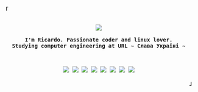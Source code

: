 
<p align="left"><strong><samp style="font-family: Roboto, sans-serif;">「</samp></strong></p>
  <p align="center">
    <samp>
      <b>
      <br>
        <image src="https://readme-typing-svg.herokuapp.com?font=Iosevka&size=16&color=F787DAFF&center=true&width=410&height=45&lines=Welcome+to+my+GitHub+profile!">
      <br>
      <br>
        I'm Ricardo. Passionate coder and linux lover.
        <br>
        Studying computer engineering at URL
      </b>
      <b>
         ~ Слава Україні ~
      </b>
    </samp>
          <br>
  </p>
          <p align="center">
            <samp>    
          <b>
            <br>
            <br>
                <image src="https://img.shields.io/badge/-Next.js-000000?style=flat&logo=next.js">
                <image src="https://img.shields.io/badge/-Astro-000000?style=flat&logo=astro">
                <image src="https://img.shields.io/badge/-React-000000?style=flat&logo=React">
                <image src="https://img.shields.io/badge/-JavaScript-000000?style=flat&logo=JavaScript">
                <image src="https://img.shields.io/badge/-TypeScript-000000?style=flat&logo=TypeScript">
                <image src="https://img.shields.io/badge/-Rust-000000?style=flat&logo=rust">
                <image src="https://img.shields.io/badge/-CSS-000000?style=flat&logo=css">
                <image src="https://img.shields.io/badge/-TailwindCSS-000000?style=flat&logo=tailwind-css">
          </b>
            </samp>
          </p>
<p align="right"><strong><samp style="font-family: Roboto, sans-serif;">」</samp></strong></p>






